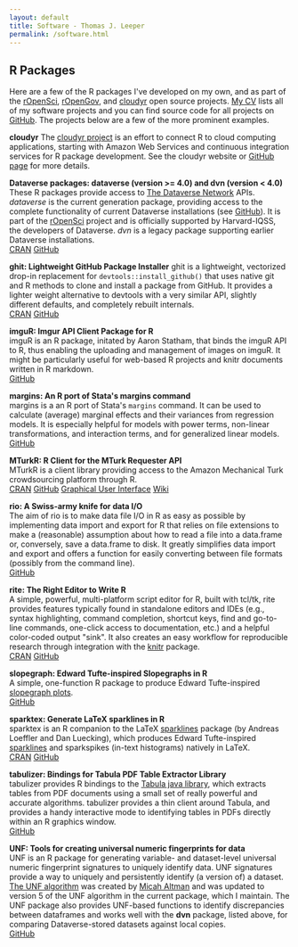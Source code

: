 ```yaml
---
layout: default
title: Software - Thomas J. Leeper
permalink: /software.html
---
```


## R Packages

Here are a few of the R packages I've developed on my own, and as part of the [rOpenSci](http://ropensci.org/), [rOpenGov](http://ropengov.github.io/), and [cloudyr](http://cloudyr.github.io) open source projects. [My CV](http://www.thomasleeper.com/cv/cv.pdf) lists all of my software projects and you can find source code for all projects on [GitHub](http://github.com/leeper). The projects below are a few of the more prominent examples.

**cloudyr**
The [cloudyr project](http://cloudyr.github.io) is an effort to connect R to cloud computing applications, starting with Amazon Web Services and continuous integration services for R package development. See the cloudyr website or [GitHub page](https://github.com/cloudyr) for more details.


**Dataverse packages: dataverse (version >= 4.0) and dvn (version < 4.0)**<br/>
These R packages provide access to [The Dataverse Network](http://dataverse.org) APIs. *dataverse* is the current generation package, providing access to the complete functionality of current Dataverse installations (see [GitHub](htts://www.github.com/IQSS/dataverse-client-r)). It is part of the [rOpenSci](http://ropensci.org/) project and is officially supported by Harvard-IQSS, the developers of Dataverse. *dvn* is a legacy package supporting earlier Dataverse installations. <br/>[CRAN](http://cran.r-project.org/web/packages/dvn/index.html) [GitHub](https://github.com/rOpenSci/dvn)


**ghit: Lightweight GitHub Package Installer**
ghit is a lightweight, vectorized drop-in replacement for `devtools::install_github()` that uses native git and R methods to clone and install a package from GitHub. It provides a lighter weight alternative to devtools with a very similar API, slightly different defaults, and completely rebuilt internals.
<br/>[CRAN](https://cran.r-project.org/web/packages/ghit/index.html) [GitHub](https://github.com/leeper/ghit)


**imguR: Imgur API Client Package for R**<br/>
imguR is an R package, initated by Aaron Statham, that binds the imguR API to R, thus enabling the uploading and management of images on imguR. It might be particularly useful for web-based R projects and knitr documents written in R markdown. <br/> [GitHub](https://github.com/leeper/imguR)


**margins: An R port of Stata's margins command**<br/>
margins is a an R port of Stata's `margins` command. It can be used to calculate (average) marginal effects and their variances from regression models. It is especially helpful for models with power terms, non-linear transformations, and interaction terms, and for generalized linear models. <br/> [GitHub](https://github.com/leeper/margins)


**MTurkR: R Client for the MTurk Requester API**<br/>
MTurkR is a client library providing access to the Amazon Mechanical Turk crowdsourcing platform through R.<br/> [CRAN](http://cran.r-project.org/web/packages/MTurkR/index.html) [GitHub](https://github.com/leeper/MTurkR) [Graphical User Interface](http://cran.r-project.org/web/packages/MTurkRGUI/index.html) [Wiki](https://github.com/leeper/MTurkR/wiki)


**rio: A Swiss-army knife for data I/O**<br/>
The aim of rio is to make data file I/O in R as easy as possible by implementing data import and export for R that relies on file extensions to make a (reasonable) assumption about how to read a file into a data.frame or, conversely, save a data.frame to disk. It greatly simplifies data import and export and offers a function for easily converting between file formats (possibly from the command line). <br/> [GitHub](https://github.com/leeper/rio)


**rite: The Right Editor to Write R**<br/>
A simple, powerful, multi-platform script editor for R, built with tcl/tk, rite provides features typically found in standalone editors and IDEs (e.g., syntax highlighting, command completion, shortcut keys, find and go-to-line commands, one-click access to documentation, etc.) and a helpful color-coded output "sink". It also creates an easy workflow for reproducible research through integration with the [knitr](http://cran.r-project.org/web/packages/knitr/index.html) package. <br/>[CRAN](http://cran.r-project.org/web/packages/rite/index.html) [GitHub](https://github.com/leeper/rite)


**slopegraph: Edward Tufte-inspired Slopegraphs in R**<br/>
A simple, one-function R package to produce Edward Tufte-inspired [slopegraph plots](http://www.edwardtufte.com/bboard/q-and-a-fetch-msg?msg_id=0003nk). <br/>[GitHub](https://github.com/leeper/slopegraph)


**sparktex: Generate LaTeX sparklines in R**<br/>
sparktex is an R companion to the LaTeX [sparklines](http://www.ctan.org/pkg/sparklines) package (by Andreas Loeffler and Dan Luecking), which produces Edward Tufte-inspired [sparklines](http://en.wikipedia.org/wiki/Sparkline) and sparkspikes (in-text histograms) natively in LaTeX. <br/>[CRAN](http://cran.r-project.org/web/packages/sparktex/index.html) [GitHub](https://github.com/leeper/sparktex)


**tabulizer: Bindings for Tabula PDF Table Extractor Library**<br/>
tabulizer provides R bindings to the [Tabula java library](https://github.com/tabulapdf/tabula-java/), which extracts tables from PDF documents using a small set of really powerful and accurate algorithms. tabulizer provides a thin client around Tabula, and provides a handy interactive mode to identifying tables in PDFs directly within an R graphics window. <br/>[GitHub](https://github.com/leeper/tabulizer)


**UNF: Tools for creating universal numeric fingerprints for data**<br/>
UNF is an R package for generating variable- and dataset-level universal numeric fingerprint signatures to uniquely identify data. UNF signatures provide a way to uniquely and persistently identify (a version of) a dataset. [The UNF algorithm](http://thedata.org/book/universal-numerical-fingerprint) was created by [Micah Altman](http://micahaltman.com/) and was updated to version 5 of the UNF algorithm in the current package, which I maintain. The UNF package also provides UNF-based functions to identify discrepancies between dataframes and works well with the **dvn** package, listed above, for comparing Dataverse-stored datasets against local copies.<br/>[GitHub](https://github.com/leeper/UNF)
